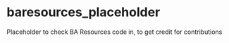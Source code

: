 baresources_placeholder
=======================

Placeholder to check BA Resources code in, to get credit for contributions
